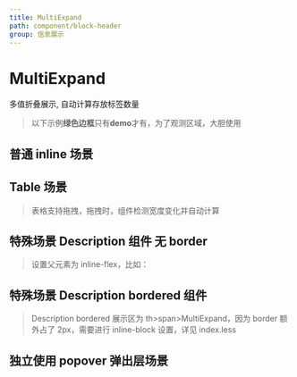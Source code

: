 ```yaml
---
title: MultiExpand
path: component/block-header
group: 信息展示
---
```


# MultiExpand

多值折叠展示, 自动计算存放标签数量

> 以下示例**绿色边框**只有**demo**才有，为了观测区域，大胆使用

## 普通 inline 场景

<code src="./demo/Inline.tsx"></code>

## Table 场景

> 表格支持拖拽，拖拽时，组件检测宽度变化并自动计算

<code src="./demo/Table.tsx"></code>

## 特殊场景 Description 组件 无 border

> 设置父元素为 inline-flex，比如：

<code src="./demo/Description.tsx"></code>

## 特殊场景 Description bordered 组件

> Description bordered 展示区为 th>span>MultiExpand，因为 border 额外占了 2px，需要进行 inline-block 设置，详见 index.less

<code src="./demo/DescriptionBordered.tsx"></code>

## 独立使用 popover 弹出层场景

<code src="./demo/ContentWrap.tsx"></code>
